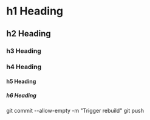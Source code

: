 # h1 Heading
## h2 Heading
### h3 Heading
### h4 Heading
#### h5 Heading
##### h6 Heading


git commit --allow-empty -m "Trigger rebuild"
git push
